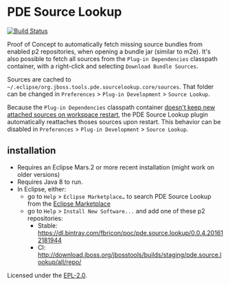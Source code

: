 # PDE Source Lookup

[![Build Status](https://travis-ci.org/fbricon/pde.source.lookup.svg?branch=master)](https://travis-ci.org/fbricon/pde.source.lookup)

Proof of Concept to automatically fetch missing source bundles from enabled p2 repositories, when opening a bundle jar (similar to m2e).
It's also possible to fetch all sources from the `Plug-in Dependencies` classpath container, with a right-click and selecting `Download Bundle Sources`.

Sources are cached to `~/.eclipse/org.jboss.tools.pde.sourcelookup.core/sources`. That folder can be changed in `Preferences` > `Plug-in Development` > `Source Lookup`.

Because the `Plug-in Dependencies` classpath container [doesn't keep new attached sources on workspace restart](https://bugs.eclipse.org/bugs/show_bug.cgi?id=492204),
the PDE Source Lookup plugin automatically reattaches thoses sources upon restart.
This behavior can be disabled in `Preferences` > `Plug-in Development` > `Source Lookup`.

## installation
- Requires an Eclipse Mars.2 or more recent installation (might work on older versions)
- Requires Java 8 to run.
- In Eclipse, either:
  - go to `Help` > `Eclipse Marketplace…` to search PDE Source Lookup from the [Eclipse Marketplace](https://marketplace.eclipse.org/content/pde-source-lookup)
  - go to `Help` > `Install New Software...` and add one of these p2 repositories:
      - Stable: https://dl.bintray.com/fbricon/poc/pde.source.lookup/0.0.4.201612181944
      - CI: http://download.jboss.org/jbosstools/builds/staging/pde.source.lookup/all/repo/


Licensed under the [EPL-2.0](https://www.eclipse.org/legal/epl-2.0/).
